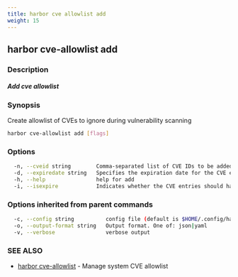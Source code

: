 ```yaml
---
title: harbor cve allowlist add
weight: 15
---
```

## harbor cve-allowlist add

### Description

##### Add cve allowlist

### Synopsis

Create allowlist of CVEs to ignore during vulnerability scanning

```sh
harbor cve-allowlist add [flags]
```

### Options

```sh
  -n, --cveid string        Comma-separated list of CVE IDs to be added to the allowlist
  -d, --expiredate string   Specifies the expiration date for the CVE entries in the format 'YYYY-MM-DD'
  -h, --help                help for add
  -i, --isexpire            Indicates whether the CVE entries should have an expiration date. Set to true to specify an expiration date
```

### Options inherited from parent commands

```sh
  -c, --config string          config file (default is $HOME/.config/harbor-cli/config.yaml)
  -o, --output-format string   Output format. One of: json|yaml
  -v, --verbose                verbose output
```

### SEE ALSO

* [harbor cve-allowlist](harbor-cve-allowlist.md)	 - Manage system CVE allowlist

